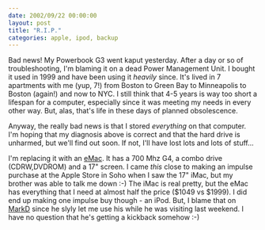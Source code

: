 ```yaml
---
date: 2002/09/22 00:00:00
layout: post
title: "R.I.P."
categories: apple, ipod, backup
---
```


Bad news! My Powerbook G3 went kaput yesterday. After a day or so of troubleshooting, I'm blaming it on a dead Power Management Unit. I bought it used in 1999 and have been using it *heavily* since. It's lived in 7 apartments with me (yup, 7!) from Boston to Green Bay to Minneapolis to Boston (again!) and now to NYC. I still think that 4-5 years is way too short a lifespan for a computer, especially since it was meeting my needs in every other way. But, alas, that's life in these days of planned obsolescence.

Anyway, the really bad news is that I stored *everything* on that computer. I'm hoping that my diagnosis above is correct and that the hard drive is unharmed, but we'll find out soon. If not, I'll have lost lots and lots of stuff...

I'm replacing it with an [eMac](http://www.apple.com/emac/). It has a 700 Mhz G4, a combo drive (CDRW,DVDROM) and a 17" screen. I came *this* close to making an impulse purchase at the Apple Store in Soho when I saw the 17" iMac, but my brother was able to talk me down :-) The iMac is real pretty, but the eMac has everything that I need at almost half the price ($1049 vs $1999). I did end up making one impulse buy though - an iPod. But, I blame that on [MarkD](http://badgertronics.com/blog) since he slyly let me use his while he was visiting last weekend. I have no question that he's getting a kickback somehow :-)
